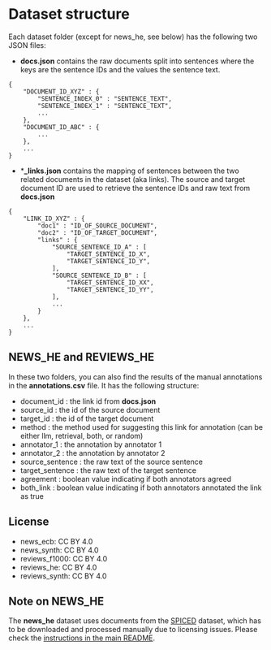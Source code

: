# Dataset structure

Each dataset folder (except for news_he, see below) has the following two JSON files:

- **docs.json** contains the raw documents split into sentences where the keys are the sentence IDs and the values the sentence text.

```text
{
    "DOCUMENT_ID_XYZ" : {
        "SENTENCE_INDEX_0" : "SENTENCE_TEXT",
        "SENTENCE_INDEX_1" : "SENTENCE_TEXT",
        ...
    },
    "DOCUMENT_ID_ABC" : {
        ...
    },
    ...
}
```

- ***_links.json** contains the mapping of sentences between the two related documents in the dataset (aka links). The source and target document ID are used to retrieve the sentence IDs and raw text from **docs.json**

```text
{
    "LINK_ID_XYZ" : {
        "doc1" : "ID_OF_SOURCE_DOCUMENT",
        "doc2" : "ID_OF_TARGET_DOCUMENT",
        "links" : {
            "SOURCE_SENTENCE_ID_A" : [
                "TARGET_SENTENCE_ID_X",
                "TARGET_SENTENCE_ID_Y",
            ],
            "SOURCE_SENTENCE_ID_B" : [
                "TARGET_SENTENCE_ID_XX",
                "TARGET_SENTENCE_ID_YY",
            ],
            ...
        }
    },
    ...
}
```

## NEWS_HE and REVIEWS_HE

In these two folders, you can also find the results of the manual annotations in the **annotations.csv** file. It has the following structure:

- document_id : the link id from **docs.json**
- source_id : the id of the source document
- target_id : the id of the target document
- method : the method used for suggesting this link for annotation (can be either llm, retrieval, both, or random)
- annotator_1 : the annotation by annotator 1
- annotator_2 : the annotation by annotator 2
- source_sentence : the raw text of the source sentence
- target_sentence : the raw text of the target sentence
- agreement : boolean value indicating if both annotators agreed
- both_link : boolean value indicating if both annotators annotated the link as true

## License

- news_ecb: CC BY 4.0
- news_synth: CC BY 4.0
- reviews_f1000: CC BY 4.0
- reviews_he: CC BY 4.0
- reviews_synth: CC BY 4.0

## Note on NEWS_HE

The **news_he** dataset uses documents from the [SPICED](https://zenodo.org/records/8044777) dataset, which has to be downloaded and processed manually due to licensing issues. Please check the [instructions in the main README](https://github.com/UKPLab/arxiv2025-ABCD-Link/blob/main/README.md#reconstruct-dataset).
